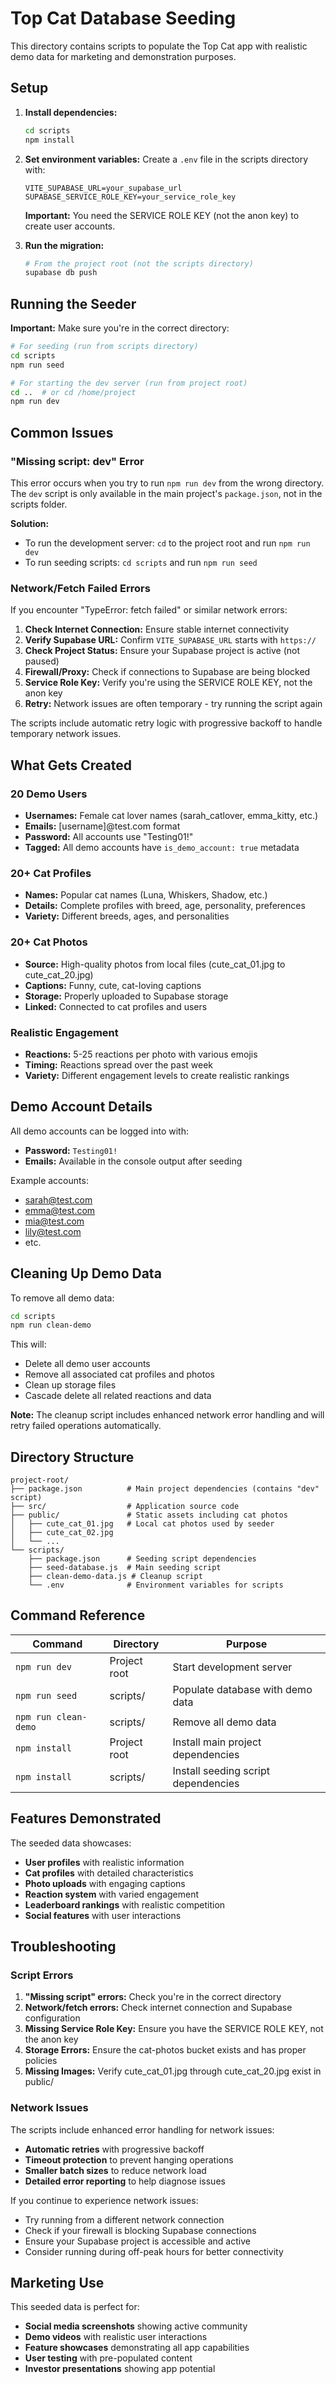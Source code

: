# Top Cat Database Seeding

This directory contains scripts to populate the Top Cat app with realistic demo data for marketing and demonstration purposes.

## Setup

1. **Install dependencies:**
   ```bash
   cd scripts
   npm install
   ```

2. **Set environment variables:**
   Create a `.env` file in the scripts directory with:
   ```
   VITE_SUPABASE_URL=your_supabase_url
   SUPABASE_SERVICE_ROLE_KEY=your_service_role_key
   ```

   **Important:** You need the SERVICE ROLE KEY (not the anon key) to create user accounts.

3. **Run the migration:**
   ```bash
   # From the project root (not the scripts directory)
   supabase db push
   ```

## Running the Seeder

**Important:** Make sure you're in the correct directory:

```bash
# For seeding (run from scripts directory)
cd scripts
npm run seed

# For starting the dev server (run from project root)
cd ..  # or cd /home/project
npm run dev
```

## Common Issues

### "Missing script: dev" Error
This error occurs when you try to run `npm run dev` from the wrong directory. The `dev` script is only available in the main project's `package.json`, not in the scripts folder.

**Solution:**
- To run the development server: `cd` to the project root and run `npm run dev`
- To run seeding scripts: `cd scripts` and run `npm run seed`

### Network/Fetch Failed Errors
If you encounter "TypeError: fetch failed" or similar network errors:

1. **Check Internet Connection:** Ensure stable internet connectivity
2. **Verify Supabase URL:** Confirm `VITE_SUPABASE_URL` starts with `https://`
3. **Check Project Status:** Ensure your Supabase project is active (not paused)
4. **Firewall/Proxy:** Check if connections to Supabase are being blocked
5. **Service Role Key:** Verify you're using the SERVICE ROLE KEY, not the anon key
6. **Retry:** Network issues are often temporary - try running the script again

The scripts include automatic retry logic with progressive backoff to handle temporary network issues.

## What Gets Created

### 20 Demo Users
- **Usernames:** Female cat lover names (sarah_catlover, emma_kitty, etc.)
- **Emails:** [username]@test.com format
- **Password:** All accounts use "Testing01!"
- **Tagged:** All demo accounts have `is_demo_account: true` metadata

### 20+ Cat Profiles
- **Names:** Popular cat names (Luna, Whiskers, Shadow, etc.)
- **Details:** Complete profiles with breed, age, personality, preferences
- **Variety:** Different breeds, ages, and personalities

### 20+ Cat Photos
- **Source:** High-quality photos from local files (cute_cat_01.jpg to cute_cat_20.jpg)
- **Captions:** Funny, cute, cat-loving captions
- **Storage:** Properly uploaded to Supabase storage
- **Linked:** Connected to cat profiles and users

### Realistic Engagement
- **Reactions:** 5-25 reactions per photo with various emojis
- **Timing:** Reactions spread over the past week
- **Variety:** Different engagement levels to create realistic rankings

## Demo Account Details

All demo accounts can be logged into with:
- **Password:** `Testing01!`
- **Emails:** Available in the console output after seeding

Example accounts:
- sarah@test.com
- emma@test.com
- mia@test.com
- lily@test.com
- etc.

## Cleaning Up Demo Data

To remove all demo data:

```bash
cd scripts
npm run clean-demo
```

This will:
- Delete all demo user accounts
- Remove all associated cat profiles and photos
- Clean up storage files
- Cascade delete all related reactions and data

**Note:** The cleanup script includes enhanced network error handling and will retry failed operations automatically.

## Directory Structure

```
project-root/
├── package.json          # Main project dependencies (contains "dev" script)
├── src/                  # Application source code
├── public/               # Static assets including cat photos
│   ├── cute_cat_01.jpg   # Local cat photos used by seeder
│   ├── cute_cat_02.jpg
│   └── ...
└── scripts/
    ├── package.json      # Seeding script dependencies
    ├── seed-database.js  # Main seeding script
    ├── clean-demo-data.js # Cleanup script
    └── .env              # Environment variables for scripts
```

## Command Reference

| Command | Directory | Purpose |
|---------|-----------|---------|
| `npm run dev` | Project root | Start development server |
| `npm run seed` | scripts/ | Populate database with demo data |
| `npm run clean-demo` | scripts/ | Remove all demo data |
| `npm install` | Project root | Install main project dependencies |
| `npm install` | scripts/ | Install seeding script dependencies |

## Features Demonstrated

The seeded data showcases:
- **User profiles** with realistic information
- **Cat profiles** with detailed characteristics
- **Photo uploads** with engaging captions
- **Reaction system** with varied engagement
- **Leaderboard rankings** with realistic competition
- **Social features** with user interactions

## Troubleshooting

### Script Errors
1. **"Missing script" errors:** Check you're in the correct directory
2. **Network/fetch errors:** Check internet connection and Supabase configuration
3. **Missing Service Role Key:** Ensure you have the SERVICE ROLE KEY, not the anon key
4. **Storage Errors:** Ensure the cat-photos bucket exists and has proper policies
5. **Missing Images:** Verify cute_cat_01.jpg through cute_cat_20.jpg exist in public/

### Network Issues
The scripts include enhanced error handling for network issues:
- **Automatic retries** with progressive backoff
- **Timeout protection** to prevent hanging operations
- **Smaller batch sizes** to reduce network load
- **Detailed error reporting** to help diagnose issues

If you continue to experience network issues:
- Try running from a different network connection
- Check if your firewall is blocking Supabase connections
- Ensure your Supabase project is accessible and active
- Consider running during off-peak hours for better connectivity

## Marketing Use

This seeded data is perfect for:
- **Social media screenshots** showing active community
- **Demo videos** with realistic user interactions
- **Feature showcases** demonstrating all app capabilities
- **User testing** with pre-populated content
- **Investor presentations** showing app potential